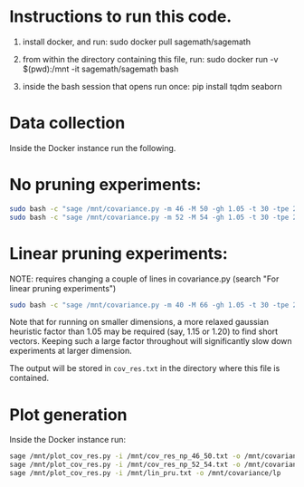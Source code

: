 Instructions to run this code.
==============================

1. install docker, and run:
sudo docker pull sagemath/sagemath

2. from within the directory containing this file, run:
sudo docker run -v $(pwd):/mnt -it sagemath/sagemath bash 

3. inside the bash session that opens run once:
pip install tqdm seaborn

# Data collection

Inside the Docker instance run the following.

# No pruning experiments:
```bash
sudo bash -c "sage /mnt/covariance.py -m 46 -M 50 -gh 1.05 -t 30 -tpe 2  >> /mnt/cov_res.txt"
sudo bash -c "sage /mnt/covariance.py -m 52 -M 54 -gh 1.05 -t 30 -tpe 2 --prec 60 >> /mnt/cov_res.txt"
```

# Linear pruning experiments:
NOTE: requires changing a couple of lines in covariance.py (search "For linear pruning experiments")
```bash
sudo bash -c "sage /mnt/covariance.py -m 40 -M 66 -gh 1.05 -t 30 -tpe 2 --bits 5 >> /mnt/lin_pru.txt"
```

Note that for running on smaller dimensions, a more relaxed gaussian heuristic factor than 1.05 may be required (say, 1.15 or 1.20) to find short vectors.
Keeping such a large factor throughout will significantly slow down experiments at larger dimension.

The output will be stored in `cov_res.txt` in the directory where this file is contained.

# Plot generation

Inside the Docker instance run:

```bash
sage /mnt/plot_cov_res.py -i /mnt/cov_res_np_46_50.txt -o /mnt/covariance/np
sage /mnt/plot_cov_res.py -i /mnt/cov_res_np_52_54.txt -o /mnt/covariance/np
sage /mnt/plot_cov_res.py -i /mnt/lin_pru.txt -o /mnt/covariance/lp
```
